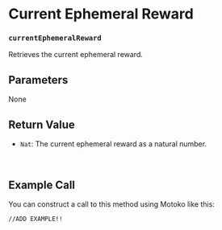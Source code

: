 # Current Ephemeral Reward

### `currentEphemeralReward`

Retrieves the current ephemeral reward.

## Parameters

None

## Return Value

- `Nat`: The current ephemeral reward as a natural number.

&nbsp;

## Example Call

You can construct a call to this method using Motoko like this:

```mo
//ADD EXAMPLE!!
```

&nbsp;